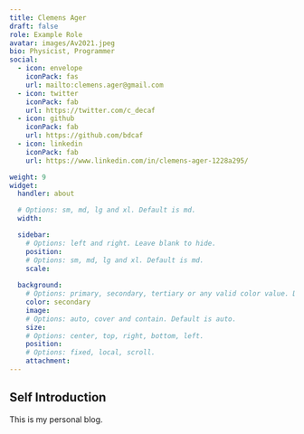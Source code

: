 ```yaml
---
title: Clemens Ager
draft: false
role: Example Role
avatar: images/Av2021.jpeg
bio: Physicist, Programmer
social:
  - icon: envelope
    iconPack: fas
    url: mailto:clemens.ager@gmail.com
  - icon: twitter
    iconPack: fab
    url: https://twitter.com/c_decaf
  - icon: github
    iconPack: fab
    url: https://github.com/bdcaf
  - icon: linkedin
    iconPack: fab
    url: https://www.linkedin.com/in/clemens-ager-1228a295/

weight: 9
widget:
  handler: about

  # Options: sm, md, lg and xl. Default is md.
  width:

  sidebar:
    # Options: left and right. Leave blank to hide.
    position:
    # Options: sm, md, lg and xl. Default is md.
    scale:
  
  background:
    # Options: primary, secondary, tertiary or any valid color value. Default is primary.
    color: secondary
    image:
    # Options: auto, cover and contain. Default is auto.
    size:
    # Options: center, top, right, bottom, left.
    position:
    # Options: fixed, local, scroll.
    attachment: 
---
```


## Self Introduction

This is my personal blog. 
